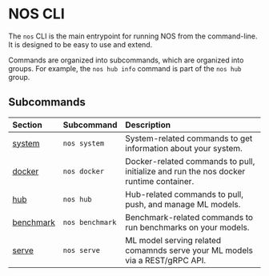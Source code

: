 # NOS CLI

The `nos` CLI is the main entrypoint for running NOS from the command-line. It is designed to be easy to use and extend.

Commands are organized into subcommands, which are organized into groups. For example, the `nos hub info` command is part of the `nos hub` group.

## Subcommands

| Section                     | Subcommand      | Description                                                                           |
|:----------------------------|:----------------|:--------------------------------------------------------------------------------------|
| [system](./system.py)       | `nos system`    | System-related commands to get information about your system.                         |
| [docker](./docker.py)       | `nos docker`    | Docker-related commands to pull, initialize and run the nos docker runtime container. |
| [hub](./hub.py)             | `nos hub`       | Hub-related commands to pull, push, and manage ML models.                             |
| [benchmark](./benchmark.py) | `nos benchmark` | Benchmark-related commands to run benchmarks on your models.                          |
| [serve](./serve.py)         | `nos serve`     | ML model serving related comamnds serve your ML models via a REST/gRPC API.           |
